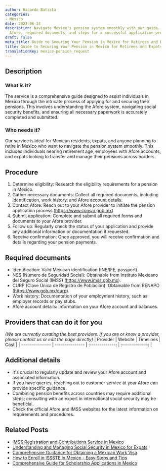 ```yaml
---
author: Ricardo Batista
categories:
- Mexico
date: 2024-06-24
description: Navigate Mexico's pension system smoothly with our guide. Learn about
  Afore, required documents, and steps for a successful application process.
draft: false
meta_title: Guide to Securing Your Pension in Mexico for Retirees and Expats
title: Guide to Securing Your Pension in Mexico for Retirees and Expats
translationKey: mexico-pension_request
---
```



## Description
### What is it?
The service is a comprehensive guide designed to assist individuals in Mexico through the intricate process of applying for and securing their pensions. This involves understanding the Afore system, navigating social security benefits, and ensuring all necessary paperwork is accurately completed and submitted.

### Who needs it?
Our service is ideal for Mexican residents, expats, and anyone planning to retire in Mexico who want to navigate the pension system smoothly. This includes individuals nearing retirement age, employees with Afore accounts, and expats looking to transfer and manage their pensions across borders.

## Procedure

1. Determine eligibility: Research the eligibility requirements for a pension in Mexico.
2. Gather necessary documents: Collect all required documents, including identification, work history, and Afore account details.
3. Contact Afore: Reach out to your Afore provider to initiate the pension application process (https://www.consar.gob.mx).
4. Submit application: Complete and submit all required forms and documents to your Afore provider.
5. Follow up: Regularly check the status of your application and provide any additional information or documentation if requested.
6. Receive confirmation: Once approved, you will receive confirmation and details regarding your pension payments.


## Required documents

- Identification: Valid Mexican identification (INE/IFE, passport).
- NSS (Número de Seguridad Social): Obtainable from Instituto Mexicano del Seguro Social (IMSS) (https://www.imss.gob.mx).
- CURP (Clave Única de Registro de Población): Obtainable from RENAPO (https://www.gob.mx/curp).
- Work history: Documentation of your employment history, such as employer records or pay stubs.
- Afore account details: Information on your Afore account and balances.


## Providers that can do it for you
_(We are currently curating the best providers. If you are or know a provider, please contact us or edit the page directly)_
| Provider        |     Website     |     Timelines    |       Cost      |
| --------------- | --------------- |  :-------------: | :-------------: |

## Additional details

- It's crucial to regularly update and review your Afore account and associated information.
- If you have queries, reaching out to customer service at your Afore can provide specific guidance.
- Combining pension benefits across countries may require additional steps; consulting with an expert in international social security may be beneficial.
- Check the official Afore and IMSS websites for the latest information on requirements and procedures.

## Related Posts

- [IMSS Registration and Contributions Service in Mexico](https://tramitit.com/english/guides/mexico/imss_enrollment/)
- [Understanding and Managing Social Security in Mexico for Expats](https://tramitit.com/english/guides/mexico/social_security/)
- [Comprehensive Guidance for Obtaining a Mexican Work Visa](https://tramitit.com/english/guides/mexico/work_visa_processing/)
- [How to Enroll in ISSSTE in Mexico - Easy Steps and Tips](https://tramitit.com/english/guides/mexico/issste_enrollment/)
- [Comprehensive Guide for Scholarship Applications in Mexico](https://tramitit.com/english/guides/mexico/scholarship_application/)